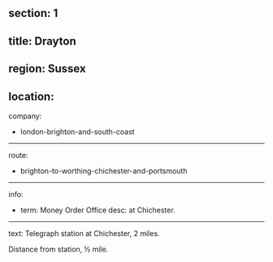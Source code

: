 section: 1
----
title: Drayton
----
region: Sussex
----
location: 
----
company:
- london-brighton-and-south-coast
----
route:
- brighton-to-worthing-chichester-and-portsmouth
----
info:
- term: Money Order Office
  desc: at Chichester.
----
text: Telegraph station at Chichester, 2 miles.

Distance from station, ½ mile.
